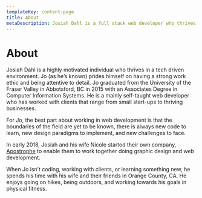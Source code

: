 ```yaml
---
templateKey: content-page
title: About
metaDescription: Josiah Dahl is a full stack web developer who thrives in a tech driven environment.  
---
```


# About

Josiah Dahl is a highly motivated individual who thrives in a tech driven environment. Jo (as he’s known) prides himself on having a strong work ethic and being attentive to detail. Jo graduated from the University of the Fraser Valley in Abbotsford, BC in 2015 with an Associates Degree in Computer Information Systems. He is a mainly self-taught web developer who has worked with clients that range from small start-ups to thriving businesses.

For Jo, the best part about working in web development is that the boundaries of the field are yet to be known, there is always new code to learn, new design paradigms to implement, and new challenges to face.

In early 2018, Josiah and his wife Nicole started their own company, [Apostrophe](https://www.madebyapostrophe.com) to
enable them to work together doing graphic design and web development.

When Jo isn’t coding, working with clients, or learning something new, he spends his time with his wife and their friends in Orange County, CA. He enjoys going on hikes, being outdoors, and working towards his goals in physical fitness.
